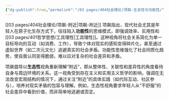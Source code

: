```yaml
---
{"dg-publish":true,"permalink":"/03 pages/404社会理论/项飙-生态性与功能性/","created":"2025-03-02T15:54:14.126+08:00","updated":"2025-03-02T15:58:37.057+08:00"}
---
```


[[03 pages/404社会理论/项飙-附近\|项飙-附近]]
项飙指出，现代社会尤其是年轻人在原子化生存方式下，往往陷入**功能性**的思维模式，即强调效率、实用性和[[03 pages/401哲学思想/工具理性\|工具理性]]。这种视角将社会关系简化为单一目标导向的互动（如消费、工作），导致个体对现实的感知变得碎片化，甚至通过虚拟世界（如二次元文化）逃避真实的社会矛盾。功能性思维强化了社会同质化趋势，使自我认同变得脆弱，难以应对复杂的社会差异和矛盾。

项飙倡导以**生态性**视角重新理解“附近”，即从整体性、关联性和差异性的角度看待自身与周边环境的关系。这一视角受到存在主义和实用主义哲学的影响，强调在无法改变宏观结构的情况下，通过关注“附近”的具体实践（如代际互动、社区参与），培养对现实矛盾的包容与理解。例如，生态性视角要求年轻人从“不舒服”的社会差异中看到价值，而非简单地逃避或否定。

